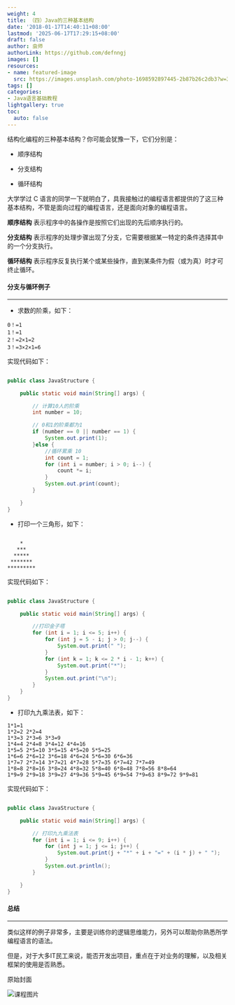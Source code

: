 ```yaml
---
weight: 4
title: （四）Java的三种基本结构
date: '2018-01-17T14:40:11+08:00'
lastmod: '2025-06-17T17:29:15+08:00'
draft: false
author: 虫师
authorLink: https://github.com/defnngj
images: []
resources:
- name: featured-image
  src: https://images.unsplash.com/photo-1698592897445-2b87b26c2db3?w=300
tags: []
categories:
- Java语言基础教程
lightgallery: true
toc:
  auto: false
---
```




结构化编程的三种基本结构？你可能会犹豫一下，它们分别是：

* 顺序结构

* 分支结构

* 循环结构

大学学过 C 语言的同学一下就明白了，具我接触过的编程语言都提供的了这三种基本结构，不管是面向过程的编程语言，还是面向对象的编程语言。

__顺序结构__ 表示程序中的各操作是按照它们出现的先后顺序执行的。

__分支结构__ 表示程序的处理步骤出现了分支，它需要根据某一特定的条件选择其中的一个分支执行。

__循环结构__ 表示程序反复执行某个或某些操作，直到某条件为假（或为真）时才可终止循环。


#### 分支与循环例子
---


* 求数的阶乘，如下：

```
0！=1
1！=1
2！=2×1=2
3！=3×2×1=6
```

实现代码如下：
```Java

public class JavaStructure {

    public static void main(String[] args) {

        // 计算10人的阶乘
        int number = 10;

        // 0和1的阶乘都为1
        if (number == 0 || number == 1) {
            System.out.print(1);
        }else {
            //循环累乘 10
            int count = 1;
            for (int i = number; i > 0; i--) {
                count *= i;
            }
            System.out.print(count);
        }

    }
}
```


* 打印一个三角形，如下：

```

    *
   ***
  *****
 *******
*********
```

实现代码如下：

```Java

public class JavaStructure {

    public static void main(String[] args) {

        //打印金子塔
        for (int i = 1; i <= 5; i++) {
            for (int j = 5 - i; j > 0; j--) {
                System.out.print(" ");
            }
            for (int k = 1; k <= 2 * i - 1; k++) {
                System.out.print("*");
            }
            System.out.print("\n");
        }
    }
}
```

* 打印九九乘法表，如下：

```
1*1=1
1*2=2 2*2=4
1*3=3 2*3=6 3*3=9
1*4=4 2*4=8 3*4=12 4*4=16
1*5=5 2*5=10 3*5=15 4*5=20 5*5=25
1*6=6 2*6=12 3*6=18 4*6=24 5*6=30 6*6=36
1*7=7 2*7=14 3*7=21 4*7=28 5*7=35 6*7=42 7*7=49
1*8=8 2*8=16 3*8=24 4*8=32 5*8=40 6*8=48 7*8=56 8*8=64
1*9=9 2*9=18 3*9=27 4*9=36 5*9=45 6*9=54 7*9=63 8*9=72 9*9=81
```

实现代码如下：

```Java

public class JavaStructure {

    public static void main(String[] args) {

        // 打印九九乘法表
        for (int i = 1; i <= 9; i++) {
            for (int j = 1; j <= i; j++) {
                System.out.print(j + "*" + i + "=" + (i * j) + " ");
            }
            System.out.println();
        }

    }
}
```


#### 总结
---
类似这样的例子非常多，主要是训练你的逻辑思维能力，另外可以帮助你熟悉所学编程语言的语法。

但是，对于大多IT民工来说，能否开发出项目，重点在于对业务的理解，以及相关框架的使用是否熟悉。




原始封面

![课程图片](https://images.unsplash.com/photo-1698592897445-2b87b26c2db3?w=300)

